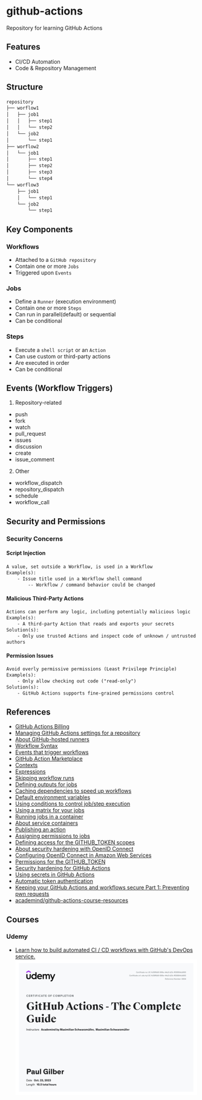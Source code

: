 # github-actions
Repository for learning GitHub Actions

## Features
- CI/CD Automation
- Code & Repository Management

## Structure
```sh
repository
├── worflow1
│   ├── job1
│   │   ├── step1
│   │   └── step2
│   └── job2
│       └── step1
├── worflow2
│   └── job1
│       ├── step1
│       ├── step2
│       ├── step3
│       └── step4
└── worflow3
    ├── job1
    │   └── step1
    └── job2
        └── step1
```

## Key Components
### Workflows
- Attached to a `GitHub repository`
- Contain one or more `Jobs`
- Triggered upon `Events`

### Jobs
- Define a `Runner` (execution environment)
- Contain one or more `Steps`
- Can run in parallel(default) or sequential
- Can be conditional

### Steps
- Execute a `shell script` or an `Action`
- Can use custom or third-party actions
- Are executed in order
- Can be conditional

## Events (Workflow Triggers)
1. Repository-related
- push
- fork
- watch
- pull_request
- issues
- discussion
- create
- issue_comment
2. Other
- workflow_dispatch
- repository_dispatch
- schedule
- workflow_call

## Security and Permissions
### Security Concerns
#### Script Injection
```
A value, set outside a Workflow, is used in a Workflow
Example(s):
    - Issue title used in a Workflow shell command
        -- Workflow / command behavior could be changed
```

#### Malicious Third-Party Actions
```
Actions can perform any logic, including potentially malicious logic
Example(s):
    - A third-party Action that reads and exports your secrets
Solution(s):
    - Only use trusted Actions and inspect code of unknown / untrusted authors
```

#### Permission Issues
```
Avoid overly permissive permissions (Least Privilege Principle)
Example(s):
    - Only allow checking out code ("read-only")
Solution(s):
    - GitHub Actions supports fine-grained permissions control
```

## References
- [GitHub Actions Billing](https://docs.github.com/en/billing/managing-billing-for-github-actions/about-billing-for-github-actions)
- [Managing GitHub Actions settings for a repository](https://docs.github.com/en/repositories/managing-your-repositorys-settings-and-features/enabling-features-for-your-repository/managing-github-actions-settings-for-a-repository)
- [About GitHub-hosted runners](https://docs.github.com/en/actions/using-github-hosted-runners/about-github-hosted-runners/about-github-hosted-runners)
- [Workflow Syntax](https://docs.github.com/en/actions/using-workflows/workflow-syntax-for-github-actions#onpull_requestpull_request_targetbranchesbranches-ignore)
- [Events that trigger workflows](https://docs.github.com/en/actions/using-workflows/events-that-trigger-workflows)
- [GitHub Action Marketplace](https://github.com/marketplace?type=actions)
- [Contexts](https://docs.github.com/en/actions/learn-github-actions/contexts)
- [Expressions](https://docs.github.com/en/actions/learn-github-actions/expressions)
- [Skipping workflow runs](https://docs.github.com/en/actions/managing-workflow-runs/skipping-workflow-runs)
- [Defining outputs for jobs](https://docs.github.com/en/actions/using-jobs/defining-outputs-for-jobs)
- [Caching dependencies to speed up workflows](https://docs.github.com/en/actions/using-workflows/caching-dependencies-to-speed-up-workflows)
- [Default environment variables](https://docs.github.com/en/actions/learn-github-actions/variables#default-environment-variables)
- [Using conditions to control job/step execution](https://docs.github.com/en/actions/using-jobs/using-conditions-to-control-job-execution)
- [Using a matrix for your jobs](https://docs.github.com/en/actions/using-jobs/using-a-matrix-for-your-jobs)
- [Running jobs in a container](https://docs.github.com/en/actions/using-jobs/running-jobs-in-a-container)
- [About service containers](https://docs.github.com/en/actions/using-containerized-services/about-service-containers)
- [Publishing an action](https://docs.github.com/en/actions/creating-actions/publishing-actions-in-github-marketplace#publishing-an-action)
- [Assigning permissions to jobs](https://docs.github.com/en/actions/using-jobs/assigning-permissions-to-jobs)
- [Defining access for the GITHUB_TOKEN scopes](https://docs.github.com/en/actions/using-jobs/assigning-permissions-to-jobs#defining-access-for-the-github_token-scopes)
- [About security hardening with OpenID Connect](https://docs.github.com/en/actions/deployment/security-hardening-your-deployments/about-security-hardening-with-openid-connect)
- [Configuring OpenID Connect in Amazon Web Services](https://docs.github.com/en/actions/deployment/security-hardening-your-deployments/configuring-openid-connect-in-amazon-web-services)
- [Permissions for the GITHUB_TOKEN](https://docs.github.com/en/actions/security-guides/automatic-token-authentication#permissions-for-the-github_token)
- [Security hardening for GitHub Actions](https://docs.github.com/en/actions/security-guides/security-hardening-for-github-actions)
- [Using secrets in GitHub Actions](https://docs.github.com/en/actions/security-guides/using-secrets-in-github-actions)
- [Automatic token authentication](https://docs.github.com/en/actions/security-guides/automatic-token-authentication)
- [Keeping your GitHub Actions and workflows secure Part 1: Preventing pwn requests](https://securitylab.github.com/research/github-actions-preventing-pwn-requests/)
- [academind/github-actions-course-resources](https://github.com/academind/github-actions-course-resources)

## Courses
### Udemy
- [Learn how to build automated CI / CD workflows with GitHub's DevOps service.](https://www.udemy.com/course/github-actions-the-complete-guide/)
![Certificate of Completion](./certificate-of-completion.jpg)
